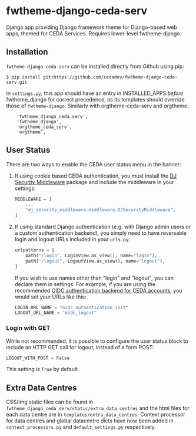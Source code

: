 # fwtheme-django-ceda-serv

Django app providing Django framework theme for Django-based web apps, themed for CEDA Services. Requires lower-level fwtheme-django.

## Installation

`fwtheme-django-ceda-serv` can be installed directly from Github using pip:

```
$ pip install git+https://github.com/cedadev/fwtheme-django-ceda-serv.git
```

In `settings.py`, this app should have an entry in INSTALLED_APPS *before* fwtheme_django for correct precedence, as its templates should override those of `fwtheme-django`. Similarly with orgtheme-ceda-serv and orgtheme:

```
    'fwtheme_django_ceda_serv',
    'fwtheme_django',
    'orgtheme_ceda_serv',
    'orgtheme',
```

## User Status

There are two ways to enable the CEDA user status menu in the banner:

1. If using cookie based CEDA authentication, you must install the [DJ Security Middleware](https://github.com/cedadev/dj-security-middleware) package and include the middleware in your settings:

   ```python
   MIDDLEWARE = [
       ...
       "dj_security_middleware.middleware.DJSecurityMiddleware",
   ]
   ```

2. If using standard Django authentication (e.g. with Django admin users or a custom authentication backend),
   you simply need to have reversable login and logout URLs included in your `urls.py`:

   ```python
   urlpatterns = [
       path("/login", LoginView.as_view(), name="login"),
       path("/logout", LogoutView.as_view(), name="logout"),
   ]
   ```

   If you wish to use names other than "login" and "logout", you can declare them in settings. For example, if you are using
   the recommended [OIDC authentication backend for CEDA accounts](https://github.com/cedadev/django-oidc-extras), you would set your URLs like this:

   ```python
   LOGIN_URL_NAME = "oidc_authentication_init"
   LOGOUT_URL_NAME = "oidc_logout"
   ```

### Login with GET

While not recommended, it is possible to configure the user status block to include an HTTP GET call for logout, instead of a form POST:

```python
LOGOUT_WITH_POST = False
```

This setting is `True` by default.

## Extra Data Centres
CSS/Img static files can be found in `fwtheme_django_ceda_serv/static/extra_data_centres` and the html files for each data centre are in `templates/extra_data_centres`. Context processor for data centres and global datacentre dicts have now been added in `context_processors.py` and `default_settings.py` respectively.